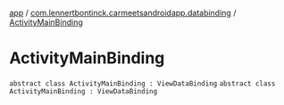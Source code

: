 [app](../../index.md) / [com.lennertbontinck.carmeetsandroidapp.databinding](../index.md) / [ActivityMainBinding](./index.md)

# ActivityMainBinding

`abstract class ActivityMainBinding : ViewDataBinding`
`abstract class ActivityMainBinding : ViewDataBinding`